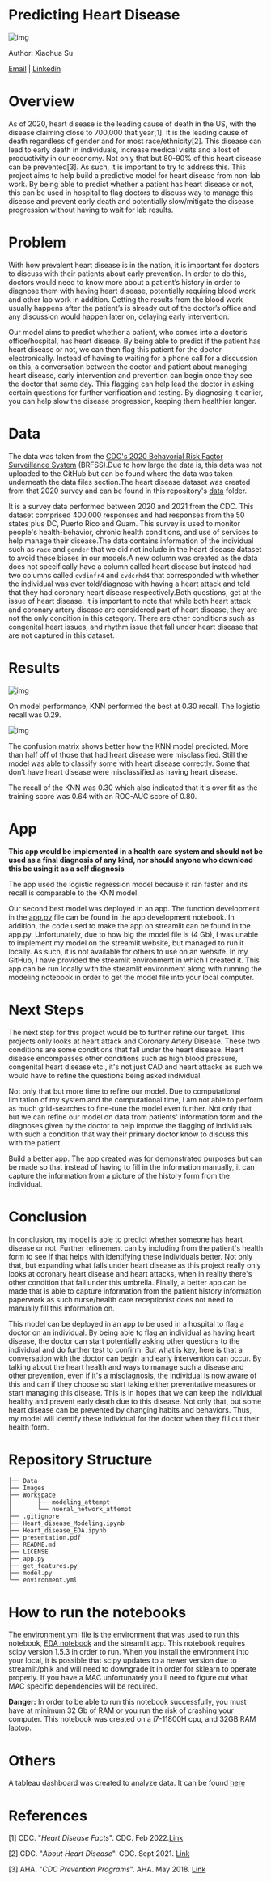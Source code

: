 # Predicting Heart Disease

![img](./Images/mayo_clinic.jpeg)

Author: Xiaohua Su

[Email](xiaohuasu99@gmail.com) | [Linkedin](http://www.linkedin.com/in/xiaohua-su)
# Overview

As of 2020, heart disease is the leading cause of death in the US, with the disease claiming close to 700,000 that year[1]. 
It is the leading cause of death regardless of gender and for most race/ethnicity[2]. This disease can lead to early death in individuals, increase medical visits and a lost of productivity in our economy. Not only that but 80-90% of this heart disease can be prevented[3]. As such, it is important to try to address this. This project aims to help build a predictive model for heart disease from non-lab work. By being able to predict whether a patient has heart disease or not, this can be used in hospital to flag doctors to discuss way to manage this disease and prevent early death and potentially slow/mitigate the disease progression without having to wait for lab results.

# Problem

With how prevalent heart disease is in the nation, it is important for doctors to discuss with their patients about early prevention. In order to do this, doctors would need to know more about a patient’s history in order to diagnose them with having heart disease, potentially requiring blood work and other lab work in addition. Getting the results from the blood work usually happens after the patient’s is already out of the doctor’s office and any discussion would happen later on, delaying early intervention.

Our model aims to predict whether a patient, who comes into a doctor’s office/hospital, has heart disease. By being able to predict if the patient has heart disease or not, we can then flag this patient for the doctor electronically. Instead of having to waiting for a phone call for a discussion on this, a conversation between the doctor and patient about managing heart disease, early intervention and prevention can begin once they see the doctor that same day. This flagging can help lead the doctor in asking certain questions for further verification and testing. By diagnosing it earlier, you can help slow the disease progression, keeping them healthier longer.

# Data
The data was taken from the [CDC's 2020 Behavorial Risk Factor Surveillance System](https://www.cdc.gov/brfss/annual_data/annual_2020.html) (BRFSS).Due to how large the data is, this data was not uploaded to the GitHub but can be found where the data was taken underneath the data files section.The heart disease dataset was created from that 2020 survey and can be found in this repository's [data](https://github.com/xiaohua-su/Heart_Disease/tree/main/Data) folder.

It is a survey data performed between 2020 and 2021 from the CDC. This dataset comprised 400,000 responses and had responses from the 50 states plus DC, Puerto Rico and Guam. This survey is used to monitor people's health-behavior, chronic health conditions, and use of services to help manage their disease.The data contains information of the individual such as `race` and `gender` that we did not include in the heart disease dataset to avoid these biases in our models.A new column was created as the data does not specifically have a column called heart disease but instead had two columns called `cvdinfr4` and `cvdcrhd4` that corresponded with whether the individual was ever told/diagnose with having a heart attack and told that they had coronary heart disease respectively.Both questions, get at the issue of heart disease. It is important to note that while both heart attack and coronary artery disease are considered part of heart disease, they are not the only condition in this category. There are other conditions such as congenital heart issues, and rhythm issue that fall under heart disease that are not captured in this dataset.

# Results


![img](./Images/model_comp.png)

On model performance, KNN performed the best at 0.30 recall. The logistic recall was 0.29.

![img](./Images/confusion_matrix.png)

The confusion matrix shows better how the KNN model predicted. More than half off of those that had heart disease were misclassified. 
Still the model was able to classify some with heart disease correctly. Some that don’t have heart disease were misclassified as having heart disease.

The recall of the KNN was 0.30 which also indicated that it's over fit as the training score was 0.64 with an ROC-AUC score of 0.80.




# App

**This app would be implemented in a health care system and should not be used as a final diagnosis of any kind, nor should anyone who download this be using it as a self diagnosis**

The app used the logistic regression model because it ran faster and its recall is comparable to the KNN model.

 Our second best model was deployed in an app. The function development in the [app.py](./app.py) file can be found in the app development notebook. In addition, the code used to make the app on streamlit can be found in the app.py. Unfortunately, due to how big the model file is (4 Gb), I was unable to implement my model on the streamlit website, but managed to run it locally. As such, it is not available for others to use on an website. In my GitHub, I have provided the streamlit environment in which I created it. This app can be run locally with the streamlit environment along with running the modeling notebook in order to get the model file into your local computer.

# Next Steps
The next step for this project would be to further refine our target. This projects only looks at heart attack and Coronary Artery Disease. These two conditions are some conditions that fall under the heart disease. Heart disease encompasses other conditions such as high blood pressure, congenital heart disease etc., it's not just CAD and heart attacks as such we would have to refine the questions being asked individual.

Not only that but more time to refine our model. Due to computational limitation of my system and the computational time, I am not able to perform as much grid-searches to fine-tune the model even further. Not only that but we can refine our model on data from patients' information form and the diagnoses given by the doctor to help improve the flagging of individuals with such a condition that way their primary doctor know to discuss this with the patient.

Build a better app. The app created was for demonstrated purposes but can be made so that instead of having to fill in the information manually, it can capture the information from a picture of the history form from the individual.
# Conclusion

In conclusion, my model is able to predict whether someone has heart disease or not. Further refinement can by including from the patient's health form to see if that helps with identifying these individuals better. Not only that, but expanding what falls under heart disease as this project really only looks at coronary heart disease and heart attacks, when in reality there's other condition that fall under this umbrella. Finally, a better app can be made that is able to capture information from the patient history information paperwork as such nurse/health care receptionist does not need to manually fill this information on.

This model can be deployed in an app to be used in a hospital to flag a doctor on an individual. By being able to flag an individual as having heart disease, the doctor can start potentially asking other questions to the individual and do further test to confirm. But what is key, here is that a conversation with the doctor can begin and early intervention can occur. By talking about the heart health and ways to manage such a disease and other prevention, even if it's a misdiagnosis, the individual is now aware of this and can if they choose so start taking either preventative measures or start managing this disease. This is in hopes that we can keep the individual healthy and prevent early death due to this disease. Not only that, but some heart disease can be prevented by changing habits and behaviors. Thus, my model will identify these individual for the doctor when they fill out their health form.

# Repository Structure
```
├── Data
├── Images
├── Workspace
│       ├── modeling_attempt
│       └── nueral_network_attempt
├── .gitignore
├── Heart_disease_Modeling.ipynb
├── Heart_disease_EDA.ipynb
├── presentation.pdf
├── README.md
├── LICENSE
├── app.py
├── get_features.py
├── model.py
└── environment.yml
```
# How to run the notebooks

The [environment.yml](./environment.yml) file is the environment that was used to run this notebook, [EDA notebook](Heart_Disease_EDA.ipynb) and the streamlit app. This notebook requires scipy version 1.5.3 in order to run. When you install the environment into your local, it is possible that scipy updates to a newer version due to streamlit/phik and will need to downgrade it in order for sklearn to operate properly. If you have a MAC unfortunately you'll need to figure out what MAC specific dependencies will be required.

<div class="alert alert-block alert-danger">
<b>Danger:</b> In order to be able to run this notebook successfully, you must have at minimum 32 Gb of RAM or you run the risk of crashing your computer. This notebook was created on a i7-11800H cpu, and 32GB RAM laptop.
</div>

# Others

A tableau dashboard was created to analyze data. It can be found [here](https://public.tableau.com/app/profile/xiaohua.su/viz/CDCBRFSS-HeartDisease/CDCBFRSS-HeartDisease)

# References

[1] CDC. "*Heart Disease Facts*". CDC. Feb 2022.[Link](https://www.cdc.gov/heartdisease/facts.htm)

[2] CDC. "*About Heart Disease*". CDC. Sept 2021. [Link](https://www.cdc.gov/heartdisease/about.htm)

[3] AHA. "*CDC Prevention Programs*". AHA. May 2018. [Link](https://www.heart.org/en/get-involved/advocate/federal-priorities/cdc-prevention-programs)

